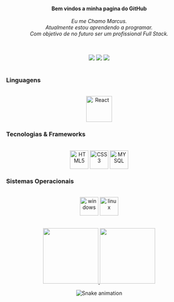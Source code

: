 

<p align="center">
    <b>Bem vindos a minha pagina do GitHub</b><br><br>
    <i>
        Eu me Chamo Marcus.<br>
        Atualmente estou aprendendo a programar.<br>
        Com objetivo de no futuro ser um profissional Full Stack.<br>
    </i><br>
    
   <div align="center" valign="top"><br> 
  <a href="https://www.instagram.com/marcus_vdssilva/" target="_blank"><img src="https://img.shields.io/badge/-Instagram-%23E4405F?style=for-the-badge&logo=instagram&logoColor=white" target="_blank"></a>
  <a href="https://www.linkedin.com/in/marcus-vinicius-da-silveira-silva-b36a50273/" target="_blank"><img src="https://img.shields.io/badge/-LinkedIn-%230077B5?style=for-the-badge&logo=linkedin&logoColor=white" target="_blank"></a> 
  <a href="mailto:contato.marcusvdss@outlook.com"><img src="https://img.shields.io/badge/-Gmail-%23333?style=for-the-badge&logo=gmail&logoColor=white" target="_blank"></a>
</div><br>

</p>

### Linguagens
<div align="center" valign="top"><br>
 <img align="center" alt="React" height="70" width="70" src="https://cdn.jsdelivr.net/gh/devicons/devicon/icons/java/java-original-wordmark.svg"/>         
                    
</div>


### Tecnologias & Frameworks
<div align="center" valign="top"><br>
    
 <img align="center" alt="HTML5" height="50" width="50" src="https://cdn.jsdelivr.net/gh/devicons/devicon/icons/html5/html5-original-wordmark.svg"/>   
 <img align="center" alt="CSS3" height="50" width="50" src="https://cdn.jsdelivr.net/gh/devicons/devicon/icons/css3/css3-original-wordmark.svg"/>   
 <img align="center" alt="MYSQL" height="50" width="50" src="https://cdn.jsdelivr.net/gh/devicons/devicon/icons/mysql/mysql-original-wordmark.svg"/>   
                    
</div>

### Sistemas Operacionais
<div align="center" valign="top"><br>
<img align="center" alt="windows" height="50" width="50" src="https://cdn.jsdelivr.net/gh/devicons/devicon/icons/windows8/windows8-original.svg"/>
<img align="center" alt="linux" height="50" width="50" src="https://cdn.jsdelivr.net/gh/devicons/devicon/icons/linux/linux-original.svg"/>

</div><br><br>

<div align="center">
  <a href="https://github.com/duribeiro">
    <img height="150em" src="https://github-readme-stats.vercel.app/api?username=marcusvdssilva&count_private=true&include_all_commits=true&show_icons=true&theme=dracula&hide_border=false&show_owner=true"/>
    <img height="150em" src="https://github-readme-stats.vercel.app/api/top-langs/?username=marcusvdssilva&theme=dracula&hide_border=false&&layout=compact"/>
  </a>
</div>


<div align="center">

  ![Snake animation](https://github.com/danielbped/danielbped/blob/output/github-contribution-grid-snake.svg)
  
<!--

- 🔭 I’m currently working on ...
- 🌱 I’m currently learning ...
- 👯 I’m looking to collaborate on ...
- 🤔 I’m looking for help with ...
- 💬 Ask me about ...
- 📫 How to reach me: ...
- 😄 Pronouns: ...
- ⚡ Fun fact: ...
-->
